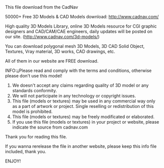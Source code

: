 This file download from the CadNav

50000+ Free 3D Models & CAD  Models download: http://www.cadnav.com/

High quality 3D Models Library, online 3D Models resource for CGI graphic designers and CAD/CAM/CAE engineers, daily updates will be posted on our site. (http://www.cadnav.com/3d-models/)

You can download polygonal mesh 3D Models, 3D CAD Solid Object, Textures, Vray material, 3D works, CAD drawings, etc. 

All of them in our website are FREE download.

INFO:¡¡Please read and comply with the terms and conditions, otherwise please don't use this model!

1. We doesn't accept any claims regarding quality of 3D model or any standards conformity.
2. We will not participate in any technology or copyright issues.
3. This file (models or textures) may be used in any commercial way only as a part of artwork or project. Single reselling or redistribution of this model is prohibited.  
4. This file (models or textures) may be freely modificated or elaborated.
5. If you use this file (models or textures) in your project or website, please indicate the source from cadnav.com 

Thank you for reading this file.

If you wanna rerelease the file in another website, please keep this info file included, thank you.  

ENJOY!
